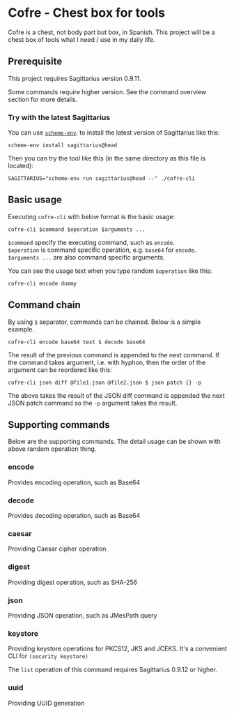 Cofre - Chest box for tools
===========================

Cofre is a chest, not body part but box, in Spanish. This project
will be a chest box of tools what I need / use in my daily life.

Prerequisite
------------

This project requires Sagittarius version 0.9.11.

Some commands require higher version. See the command
overview section for more details.

### Try with the latest Sagittarius

You can use [`scheme-env`](https://github.com/ktakashi/scheme-env). 
to install the latest version of Sagittarius like this:

```shell
scheme-env install sagittarius@head
```

Then you can try the tool like this (in the same directory as this
file is located):

```shell
SAGITTARIUS="scheme-env run sagittarius@head --" ./cofre-cli
```


Basic usage
-----------

Executing `cofre-cli` with below format is the basic usage:

```shell
cofre-cli $command $operation $arguments ...
```

`$command` specify the executing command, such as `encode`.  
`$operation` is command specific operation, e.g. `base64` for `encode`.   
`$arguments ...` are also command specific arguments.

You can see the usage text when you type random `$operation` like this:

```shell
cofre-cli encode dummy
```

Command chain
-------------

By using `$` separator, commands can be chained. Below is a simple example.

```shell
cofre-cli encode base64 text $ decode base64
```

The result of the previous command is appended to the next command. If the
command takes argument, i.e. with hyphon, then the order of the argument
can be reordered like this:

```shell
cofre-cli json diff @file1.json @file2.json $ json patch {} -p
```

The above takes the result of the JSON diff command is appended the
next JSON patch command so the `-p` argument takes the result.


Supporting commands
-------------------

Below are the supporting commands. The detail usage can be shown
with above random operation thing.

### encode

Provides encoding operation, such as Base64

### decode

Provides decoding operation, such as Base64

### caesar

Providing Caesar cipher operation.

### digest

Providing digest operation, such as SHA-256

### json

Providing JSON operation, such as JMesPath query

### keystore

Providing keystore operations for PKCS12, JKS and JCEKS.
It's a convenient CLI for `(security keystore)`

The `list` operation of this command requires Sagittarius 0.9.12 or higher.

### uuid

Providing UUID generation
